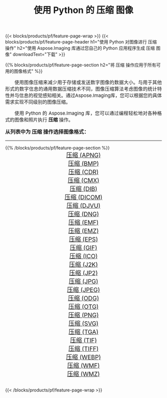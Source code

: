 ﻿---
title: 使用 Python 的 压缩 图像 
weight: 3920
url: /zh-hans/python-net/compress/ 
lang: zh-hans
langdirlevel: 2
locales: zh-hans,ja,it,ru,de,es,fr,nl,id,lt,pl,pt,vi,tr,ko,zh-hant,ar,hi,th,sv,cs,uk,he
description: 使用您自己的 Python 应用程序和服务器 API 将 Aspose.Imaging 库应用于 压缩 图像和照片。
---

{{< blocks/products/pf/feature-page-wrap >}}
{{< blocks/products/pf/feature-page-header h1="使用 Python 对图像进行 压缩 操作" h2="使用 Aspose.Imaging 库通过您自己的 Python 应用程序生成 压缩 图像" downloadText="下载" >}}


{{% blocks/products/pf/feature-page-section  h2="将 压缩 操作应用于所有可用的图像格式" %}}
<p align="justify" style="text-indent:2em;font-size:15px;">
使用图像压缩来减少用于存储或发送数字图像的数据大小。与用于其他形式的数字信息的通用数据压缩技术不同，图像压缩算法考虑图像的统计特性并与信息的视觉感知相关。通过Aspose.Imaging库，您可以根据您的具体需求实现不同级别的图像压缩。
</p>
<p align="justify" style="text-indent:2em;font-size:15px;">
使用 Python 的 Aspose.Imaging 库，您可以通过编程轻松地对各种格式的图像和照片执行 <b>压缩</b> 操作。
</p>
<h3 style="margin-top:16px;">
从列表中为 压缩 操作选择图像格式：
</h3>
<hr/>
{{% /blocks/products/pf/feature-page-section %}}
<div class="container-fluid productfamilypage bg-gray">
    <div class="convertypes bg-gray agp-content section">
        <div class="container">
		<div class="row other-converters" style="gap: 10px;font-size: 19px;text-align:center;">
		    <div class='col-md-3 other-converter remove-lp remove-rp'><a href="/imaging/zh-hans/python-net/compress/apng/" style="padding:15px;">压缩 (APNG)</a></div><div class='col-md-3 other-converter remove-lp remove-rp'><a href="/imaging/zh-hans/python-net/compress/bmp/" style="padding:15px;">压缩 (BMP)</a></div><div class='col-md-3 other-converter remove-lp remove-rp'><a href="/imaging/zh-hans/python-net/compress/cdr/" style="padding:15px;">压缩 (CDR)</a></div><div class='col-md-3 other-converter remove-lp remove-rp'><a href="/imaging/zh-hans/python-net/compress/cmx/" style="padding:15px;">压缩 (CMX)</a></div><div class='col-md-3 other-converter remove-lp remove-rp'><a href="/imaging/zh-hans/python-net/compress/dib/" style="padding:15px;">压缩 (DIB)</a></div><div class='col-md-3 other-converter remove-lp remove-rp'><a href="/imaging/zh-hans/python-net/compress/dicom/" style="padding:15px;">压缩 (DICOM)</a></div><div class='col-md-3 other-converter remove-lp remove-rp'><a href="/imaging/zh-hans/python-net/compress/djvu/" style="padding:15px;">压缩 (DJVU)</a></div><div class='col-md-3 other-converter remove-lp remove-rp'><a href="/imaging/zh-hans/python-net/compress/dng/" style="padding:15px;">压缩 (DNG)</a></div><div class='col-md-3 other-converter remove-lp remove-rp'><a href="/imaging/zh-hans/python-net/compress/emf/" style="padding:15px;">压缩 (EMF)</a></div><div class='col-md-3 other-converter remove-lp remove-rp'><a href="/imaging/zh-hans/python-net/compress/emz/" style="padding:15px;">压缩 (EMZ)</a></div><div class='col-md-3 other-converter remove-lp remove-rp'><a href="/imaging/zh-hans/python-net/compress/eps/" style="padding:15px;">压缩 (EPS)</a></div><div class='col-md-3 other-converter remove-lp remove-rp'><a href="/imaging/zh-hans/python-net/compress/gif/" style="padding:15px;">压缩 (GIF)</a></div><div class='col-md-3 other-converter remove-lp remove-rp'><a href="/imaging/zh-hans/python-net/compress/ico/" style="padding:15px;">压缩 (ICO)</a></div><div class='col-md-3 other-converter remove-lp remove-rp'><a href="/imaging/zh-hans/python-net/compress/j2k/" style="padding:15px;">压缩 (J2K)</a></div><div class='col-md-3 other-converter remove-lp remove-rp'><a href="/imaging/zh-hans/python-net/compress/jp2/" style="padding:15px;">压缩 (JP2)</a></div><div class='col-md-3 other-converter remove-lp remove-rp'><a href="/imaging/zh-hans/python-net/compress/jpg/" style="padding:15px;">压缩 (JPG)</a></div><div class='col-md-3 other-converter remove-lp remove-rp'><a href="/imaging/zh-hans/python-net/compress/jpeg/" style="padding:15px;">压缩 (JPEG)</a></div><div class='col-md-3 other-converter remove-lp remove-rp'><a href="/imaging/zh-hans/python-net/compress/odg/" style="padding:15px;">压缩 (ODG)</a></div><div class='col-md-3 other-converter remove-lp remove-rp'><a href="/imaging/zh-hans/python-net/compress/otg/" style="padding:15px;">压缩 (OTG)</a></div><div class='col-md-3 other-converter remove-lp remove-rp'><a href="/imaging/zh-hans/python-net/compress/png/" style="padding:15px;">压缩 (PNG)</a></div><div class='col-md-3 other-converter remove-lp remove-rp'><a href="/imaging/zh-hans/python-net/compress/svg/" style="padding:15px;">压缩 (SVG)</a></div><div class='col-md-3 other-converter remove-lp remove-rp'><a href="/imaging/zh-hans/python-net/compress/tga/" style="padding:15px;">压缩 (TGA)</a></div><div class='col-md-3 other-converter remove-lp remove-rp'><a href="/imaging/zh-hans/python-net/compress/tif/" style="padding:15px;">压缩 (TIF)</a></div><div class='col-md-3 other-converter remove-lp remove-rp'><a href="/imaging/zh-hans/python-net/compress/tiff/" style="padding:15px;">压缩 (TIFF)</a></div><div class='col-md-3 other-converter remove-lp remove-rp'><a href="/imaging/zh-hans/python-net/compress/webp/" style="padding:15px;">压缩 (WEBP)</a></div><div class='col-md-3 other-converter remove-lp remove-rp'><a href="/imaging/zh-hans/python-net/compress/wmf/" style="padding:15px;">压缩 (WMF)</a></div><div class='col-md-3 other-converter remove-lp remove-rp'><a href="/imaging/zh-hans/python-net/compress/wmz/" style="padding:15px;">压缩 (WMZ)</a></div>
                </div>
        </div>
    </div>
</div>
<br/>

{{< /blocks/products/pf/feature-page-wrap >}}

